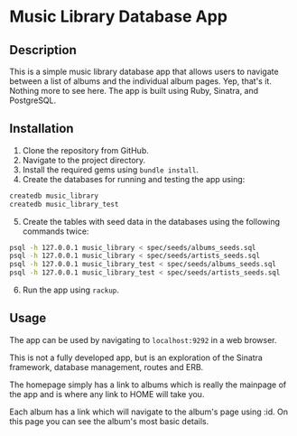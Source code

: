 # Music Library Database App

## Description

This is a simple music library database app that allows users to navigate between a list of albums and the individual album pages. Yep, that's it. Nothing more to see here. 
The app is built using Ruby, Sinatra, and PostgreSQL.

## Installation

1. Clone the repository from GitHub.
2. Navigate to the project directory.
3. Install the required gems using `bundle install`.
4. Create the databases for running and testing the app using:
```bash
createdb music_library
createdb music_library_test
```
5. Create the tables with seed data in the databases using the following commands twice:
```bash
psql -h 127.0.0.1 music_library < spec/seeds/albums_seeds.sql
psql -h 127.0.0.1 music_library < spec/seeds/artists_seeds.sql
psql -h 127.0.0.1 music_library_test < spec/seeds/albums_seeds.sql
psql -h 127.0.0.1 music_library_test < spec/seeds/artists_seeds.sql
```
6. Run the app using `rackup`.

## Usage

The app can be used by navigating to `localhost:9292` in a web browser.

This is not a fully developed app, but is an exploration of the Sinatra framework, database management, routes and ERB.

The homepage simply has a link to albums which is really the mainpage of the app and is where any link to HOME will take you.

Each album has a link which will navigate to the album's page using :id. On this page you can see the album's most basic details.


